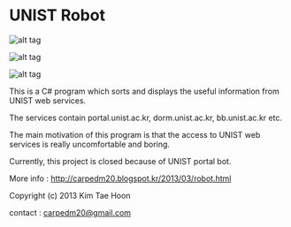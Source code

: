  UNIST Robot
=====

![alt tag](http://2.bp.blogspot.com/-rAx4yK_24gw/UWfSzYRdhZI/AAAAAAAAA8Y/iSPCJFhtbFA/s1600/20130306152831_64844414.jpg)

![alt tag](http://4.bp.blogspot.com/-DyrgViQ2k_8/UWfSyzRUGiI/AAAAAAAAA8I/NJzElqeaJ7A/s1600/20130306152831_64844414\(1\).jpg)

![alt tag](http://1.bp.blogspot.com/-XF3GChMLntk/UWfSy24NT7I/AAAAAAAAA8A/2oHmUIx5_mo/s1600/20130306152831_64844414\(2\).jpg)

This is a C# program which sorts and displays the useful information from UNIST web services.

The services contain portal.unist.ac.kr, dorm.unist.ac.kr, bb.unist.ac.kr etc.

The main motivation of this program is that the access to UNIST web services is really uncomfortable and boring.

Currently, this project is closed because of UNIST portal bot.

More info : http://carpedm20.blogspot.kr/2013/03/robot.html

Copyright (c) 2013 Kim Tae Hoon

contact : carpedm20@gmail.com
